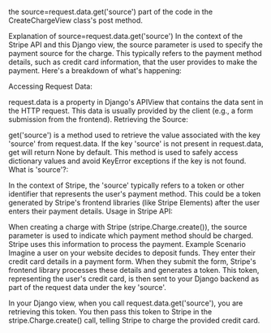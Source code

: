 
the source=request.data.get('source') part of the code in the CreateChargeView class's post method.

Explanation of source=request.data.get('source')
In the context of the Stripe API and this Django view, the source parameter is used to specify the payment source for the charge. This typically refers to the payment method details, such as credit card information, that the user provides to make the payment. Here's a breakdown of what's happening:

Accessing Request Data:

request.data is a property in Django's APIView that contains the data sent in the HTTP request. This data is usually provided by the client (e.g., a form submission from the frontend).
Retrieving the Source:

get('source') is a method used to retrieve the value associated with the key 'source' from request.data. If the key 'source' is not present in request.data, get will return None by default. This method is used to safely access dictionary values and avoid KeyError exceptions if the key is not found.
What is 'source'?:

In the context of Stripe, the 'source' typically refers to a token or other identifier that represents the user's payment method. This could be a token generated by Stripe's frontend libraries (like Stripe Elements) after the user enters their payment details.
Usage in Stripe API:

When creating a charge with Stripe (stripe.Charge.create()), the source parameter is used to indicate which payment method should be charged. Stripe uses this information to process the payment.
Example Scenario
Imagine a user on your website decides to deposit funds. They enter their credit card details in a payment form. When they submit the form, Stripe's frontend library processes these details and generates a token. This token, representing the user's credit card, is then sent to your Django backend as part of the request data under the key 'source'.

In your Django view, when you call request.data.get('source'), you are retrieving this token. You then pass this token to Stripe in the stripe.Charge.create() call, telling Stripe to charge the provided credit card.
